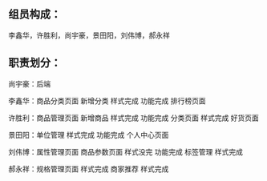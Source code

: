 ## 组员构成：
李鑫华，许胜利，尚宇豪，景田阳，刘伟博，郝永祥



## 职责划分：
尚宇豪：后端

李鑫华：商品分类页面 新增分类 样式完成  功能完成 排行榜页面

许胜利：商品管理页面 新增商品 样式完成  功能完成  分类页面 样式完成 好货页面 

景田阳：单位管理 样式完成 功能完成   个人中心页面

刘伟博：属性管理页面 商品参数页面 样式没完 功能完成 标签管理 样式完成
  
郝永祥：规格管理页面 样式完成 商家推荐 样式完成
